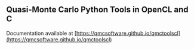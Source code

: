 ## Quasi-Monte Carlo Python Tools in OpenCL and C 

Documentation available at [https://qmcsoftware.github.io/qmctoolscl](https://qmcsoftware.github.io/qmctoolscl)